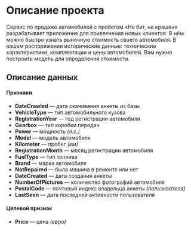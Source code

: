 # Описание проекта
Сервис по продаже автомобилей с пробегом «Не бит, не крашен» разрабатывает приложение для привлечения новых клиентов. В нём можно быстро узнать рыночную стоимость своего автомобиля. В вашем распоряжении исторические данные: технические характеристики, комплектации и цены автомобилей. Вам нужно построить модель для определения стоимости. 

## Описание данных

#### Признаки
 * **DateCrawled** — дата скачивания анкеты из базы
 * **VehicleType** — тип автомобильного кузова
 * **RegistrationYear** — год регистрации автомобиля
 * **Gearbox** — тип коробки передач
 * **Power** — мощность *(л.с.)*
 * **Model** — модель автомобиля
 * **Kilometer** — пробег *(км)*
 * **RegistrationMonth** — месяц регистрации автомобиля
 * **FuelType** — тип топлива
 * **Brand** — марка автомобиля
 * **NotRepaired** — была машина в ремонте или нет
 * **DateCreated** — дата создания анкеты
 * **NumberOfPictures** — количество фотографий автомобиля
 * **PostalCode** — почтовый индекс владельца анкеты *(пользователя)*
 * **LastSeen** — дата последней активности пользователя

#### Целевой признак
 * **Price** — цена *(евро)*
